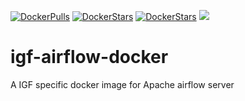 [![DockerPulls](https://img.shields.io/docker/pulls/imperialgenomicsfacility/igf-airflow-docker.svg)](https://registry.hub.docker.com/u/imperialgenomicsfacility/igf-airflow-docker/)
[![DockerStars](https://img.shields.io/docker/stars/imperialgenomicsfacility/igf-airflow-docker.svg)](https://registry.hub.docker.com/u/imperialgenomicsfacility/igf-airflow-docker/)
[![DockerStars](https://img.shields.io/docker/cloud/automated/imperialgenomicsfacility/igf-airflow-docker.svg)](https://registry.hub.docker.com/u/imperialgenomicsfacility/igf-airflow-docker/)
[![](https://images.microbadger.com/badges/image/imperialgenomicsfacility/igf-airflow-docker.svg)](https://microbadger.com/images/imperialgenomicsfacility/igf-airflow-docker)
# igf-airflow-docker
A IGF specific docker image for Apache airflow server

